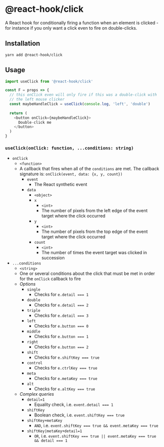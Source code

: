 # @react-hook/click
A React hook for conditionally firing a function when an element is
clicked - for instance if you only want a click even to fire on
double-clicks.

## Installation
`yarn add @react-hook/click`

## Usage
```js
import useClick from '@react-hook/click'

const F = props => {
  // this onClick even will only fire if this was a double-click with
  // the left mouse clicker
  const maybeHandleClick = useClick(console.log, 'left', 'double')
  
  return (
    <button onClick={maybeHandleClick}>
      Double-click me
    </button>
  )
}
```

### `useClick(onClick: function, ...conditions: string)`
- `onClick`
  - `<function>`
  - A callback that fires when all of the `conditions` are met. The
    callback signature is: `onClick(event, data: {x, y, count})`
    - `event`
      - The React synthetic event
    - `data`
      - `<object>`
      - `x`
        - `<int>`
        - The number of pixels from the left edge of the event target
          where the click occurred
      - `y`
        - `<int>`
        - The number of pixels from the top edge of the event target
          where the click occurred
      - `count`
        - `<int>`
        - The number of times the event target was clicked in succession
- `...conditions`
  - `<string>`
  - One or several conditions about the click that must be met in order
    for the `onClick` callback to fire
  - *Options*
    - `single`
      - Checks for `e.detail === 1`
    - `double`
      - Checks for `e.detail === 2`
    - `triple`
      - Checks for `e.detail === 3`
    - `left`
      - Checks for `e.button === 0`
    - `middle`
      - Checks for `e.button === 1`
    - `right`
      - Checks for `e.button === 2`
    - `shift`
      - Checks for `e.shiftKey === true`
    - `control`
      - Checks for `e.ctrlKey === true`
    - `meta`
      - Checks for `e.metaKey === true`
    - `alt`
      - Checks for `e.altKey === true`
  - *Complex queries*
    - `detail=1`
      - Equality check, i.e. `event.detail === 1`
    - `shiftKey`
      - Boolean check, i.e. `event.shiftKey === true`
    - `shiftKey+metaKey`
      - `AND`, i.e. `event.shiftKey === true && event.metaKey === true`
    - `shiftKey|metaKey+detail=1`
      - `OR`, i.e. `event.shiftKey === true || event.metaKey === true && detail === 1`